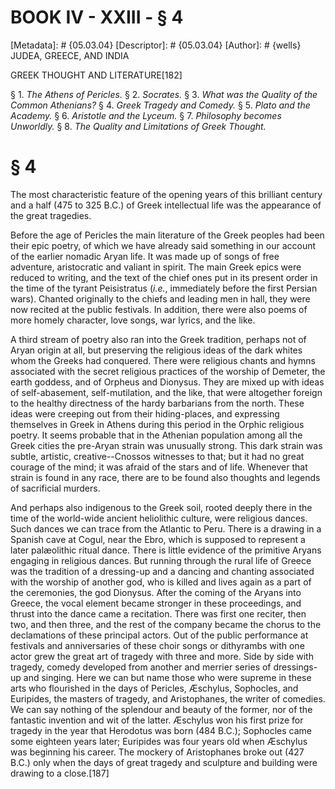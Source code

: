 # BOOK IV - XXIII - § 4
[Metadata]: # {05.03.04}
[Descriptor]: # {05.03.04}
[Author]: # {wells}
JUDEA, GREECE, AND INDIA

GREEK THOUGHT AND LITERATURE[182]

§ 1. _The Athens of Pericles._ § 2. _Socrates._ § 3. _What was the
Quality of the Common Athenians?_ § 4. _Greek Tragedy and Comedy._      § 5.
_Plato and the Academy._ § 6. _Aristotle and the Lyceum._ § 7.      _Philosophy
becomes Unworldly._ § 8. _The Quality and Limitations      of Greek Thought._

# § 4
The most characteristic feature of the opening years of this brilliant century
and a half (475 to 325 B.C.) of Greek intellectual life was the appearance of
the great tragedies.

Before the age of Pericles the main literature of the Greek peoples had been
their epic poetry, of which we have already said something in our account of
the earlier nomadic Aryan life. It was made up of songs of free adventure,
aristocratic and valiant in spirit. The main Greek epics were reduced to
writing, and the text of the chief ones put in its present order in the time of
the tyrant Peisistratus (_i.e._, immediately before the first Persian wars).
Chanted originally to the chiefs and leading men in hall, they were now recited
at the public festivals. In addition, there were also poems of more homely
character, love songs, war lyrics, and the like.

A third stream of poetry also ran into the Greek tradition, perhaps not of
Aryan origin at all, but preserving the religious ideas of the dark whites whom
the Greeks had conquered. There were religious chants and hymns associated with
the secret religious practices of the worship of Demeter, the earth goddess,
and of Orpheus and Dionysus. They are mixed up with ideas of self-abasement,
self-mutilation, and the like, that were altogether foreign to the healthy
directness of the hardy barbarians from the north. These ideas were creeping
out from their hiding-places, and expressing themselves in Greek in Athens
during this period in the Orphic religious poetry. It seems probable that in
the Athenian population among all the Greek cities the pre-Aryan strain was
unusually strong. This dark strain was subtle, artistic, creative--Cnossos
witnesses to that; but it had no great courage of the mind; it was afraid of
the stars and of life. Whenever that strain is found in any race, there are to
be found also thoughts and legends of sacrificial murders.

And perhaps also indigenous to the Greek soil, rooted deeply there in the time
of the world-wide ancient heliolithic culture, were religious dances. Such
dances we can trace from the Atlantic to Peru. There is a drawing in a Spanish
cave at Cogul, near the Ebro, which is supposed to represent a later
palæolithic ritual dance. There is little evidence of the primitive Aryans
engaging in religious dances. But running through the rural life of Greece was
the tradition of a dressing-up and a dancing and chanting associated with the
worship of another god, who is killed and lives again as a part of the
ceremonies, the god Dionysus. After the coming of the Aryans into Greece, the
vocal element became stronger in these proceedings, and thrust into the dance
came a recitation. There was first one reciter, then two, and then three, and
the rest of the company became the chorus to the declamations of these
principal actors. Out of the public performance at festivals and anniversaries
of these choir songs or dithyrambs with one actor grew the great art of tragedy
with three and more. Side by side with tragedy, comedy developed from another
and merrier series of dressings-up and singing. Here we can but name those who
were supreme in these arts who flourished in the days of Pericles, Æschylus,
Sophocles, and Euripides, the masters of tragedy, and Aristophanes, the writer
of comedies. We can say nothing of the splendour and beauty of the former, nor
of the fantastic invention and wit of the latter. Æschylus won his first prize
for tragedy in the year that Herodotus was born (484 B.C.); Sophocles came some
eighteen years later; Euripides was four years old when Æschylus was beginning
his career. The mockery of Aristophanes broke out (427 B.C.) only when the days
of great tragedy and sculpture and building were drawing to a close.[187]

